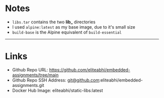 # Notes

- ```libs.tar``` contains the two **lib_** directories
- I used ```alpine:latest``` as my base image, due to it's small size
- ```build-base``` is the Alpine equivalent of `build-essential`

---

# Links

- Github Repo URL: <https://github.com/eliteabhi/embedded-assignments/tree/main>
- Github Repo SSH Address: git@github.com:eliteabhi/embedded-assignments.git
- Docker Hub Image: eliteabhi/static-libs:latest
